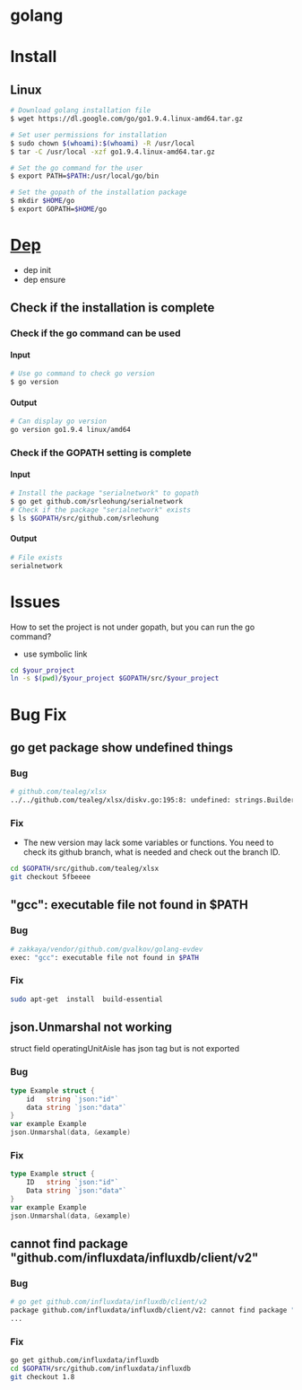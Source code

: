 # golang

# Install
## Linux
```bash
# Download golang installation file
$ wget https://dl.google.com/go/go1.9.4.linux-amd64.tar.gz

# Set user permissions for installation
$ sudo chown $(whoami):$(whoami) -R /usr/local
$ tar -C /usr/local -xzf go1.9.4.linux-amd64.tar.gz

# Set the go command for the user
$ export PATH=$PATH:/usr/local/go/bin

# Set the gopath of the installation package
$ mkdir $HOME/go
$ export GOPATH=$HOME/go
```

# [Dep](https://github.com/golang/dep)
- dep init
- dep ensure

## Check if the installation is complete
### Check if the go command can be used
#### Input
```bash
# Use go command to check go version
$ go version
```
#### Output
```bash
# Can display go version
go version go1.9.4 linux/amd64
```
### Check if the GOPATH setting is complete
#### Input
```bash
# Install the package "serialnetwork" to gopath
$ go get github.com/srleohung/serialnetwork
# Check if the package "serialnetwork" exists
$ ls $GOPATH/src/github.com/srleohung
```
#### Output
```bash
# File exists
serialnetwork
```

# Issues
How to set the project is not under gopath, but you can run the go command?
- use symbolic link
```bash
cd $your_project
ln -s $(pwd)/$your_project $GOPATH/src/$your_project
```

# Bug Fix
## go get package show undefined things
### Bug
```bash
# github.com/tealeg/xlsx
../../github.com/tealeg/xlsx/diskv.go:195:8: undefined: strings.Builder
```
### Fix
- The new version may lack some variables or functions. You need to check its github branch, what is needed and check out the branch ID.
```bash
cd $GOPATH/src/github.com/tealeg/xlsx
git checkout 5fbeeee
```
## "gcc": executable file not found in $PATH
### Bug
```bash
# zakkaya/vendor/github.com/gvalkov/golang-evdev
exec: "gcc": executable file not found in $PATH
```
### Fix
```bash
sudo apt-get  install  build-essential
```
## json.Unmarshal not working
struct field operatingUnitAisle has json tag but is not exported
### Bug
```go
type Example struct {
    id   string `json:"id"`
    data string `json:"data"`
}
var example Example
json.Unmarshal(data, &example)
```
### Fix
```go
type Example struct {
    ID   string `json:"id"`
    Data string `json:"data"`
}
var example Example
json.Unmarshal(data, &example)
```

## cannot find package "github.com/influxdata/influxdb/client/v2"
### Bug
```bash
# go get github.com/influxdata/influxdb/client/v2
package github.com/influxdata/influxdb/client/v2: cannot find package "github.com/influxdata/influxdb/client/v2" in any of:
...
```
### Fix
```bash
go get github.com/influxdata/influxdb
cd $GOPATH/src/github.com/influxdata/influxdb
git checkout 1.8
```